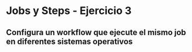 # Jobs y Steps - Ejercicio 3

## Configura un workflow que ejecute el mismo job en diferentes sistemas operativos

````yml

````